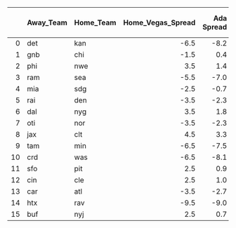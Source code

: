 |    | Away_Team   | Home_Team   |   Home_Vegas_Spread |   Ada Spread |   XgBoost Spread |   Average Predicted Spread | Ada Pick   | XgBoost Pick   | Same Pick?   | Average Pick   |
|---:|:------------|:------------|--------------------:|-------------:|-----------------:|---------------------------:|:-----------|:---------------|:-------------|:---------------|
|  0 | det         | kan         |                -6.5 |         -8.2 |             -6.0 |                       -7.1 | kan        | det            | No           | kan            |
|  1 | gnb         | chi         |                -1.5 |          0.4 |              0.3 |                        0.3 | gnb        | gnb            | Yes          | gnb            |
|  2 | phi         | nwe         |                 3.5 |          1.4 |              3.6 |                        2.5 | nwe        | phi            | No           | nwe            |
|  3 | ram         | sea         |                -5.5 |         -7.0 |             -5.0 |                       -6.0 | sea        | ram            | No           | sea            |
|  4 | mia         | sdg         |                -2.5 |         -0.7 |             -2.6 |                       -1.6 | mia        | sdg            | No           | mia            |
|  5 | rai         | den         |                -3.5 |         -2.3 |             -2.4 |                       -2.3 | rai        | rai            | Yes          | rai            |
|  6 | dal         | nyg         |                 3.5 |          1.8 |              4.1 |                        2.9 | nyg        | dal            | No           | nyg            |
|  7 | oti         | nor         |                -3.5 |         -2.3 |             -3.1 |                       -2.7 | oti        | oti            | Yes          | oti            |
|  8 | jax         | clt         |                 4.5 |          3.3 |              5.2 |                        4.2 | clt        | jax            | No           | clt            |
|  9 | tam         | min         |                -6.5 |         -7.5 |             -5.6 |                       -6.5 | min        | tam            | No           | min            |
| 10 | crd         | was         |                -6.5 |         -8.1 |             -5.8 |                       -6.9 | was        | crd            | No           | was            |
| 11 | sfo         | pit         |                 2.5 |          0.9 |              2.5 |                        1.7 | pit        | pit            | Yes          | pit            |
| 12 | cin         | cle         |                 2.5 |          1.0 |              2.4 |                        1.7 | cle        | cle            | Yes          | cle            |
| 13 | car         | atl         |                -3.5 |         -2.7 |             -3.3 |                       -3.0 | car        | car            | Yes          | car            |
| 14 | htx         | rav         |                -9.5 |         -9.0 |             -8.1 |                       -8.6 | htx        | htx            | Yes          | htx            |
| 15 | buf         | nyj         |                 2.5 |          0.7 |              3.1 |                        1.9 | nyj        | buf            | No           | nyj            |